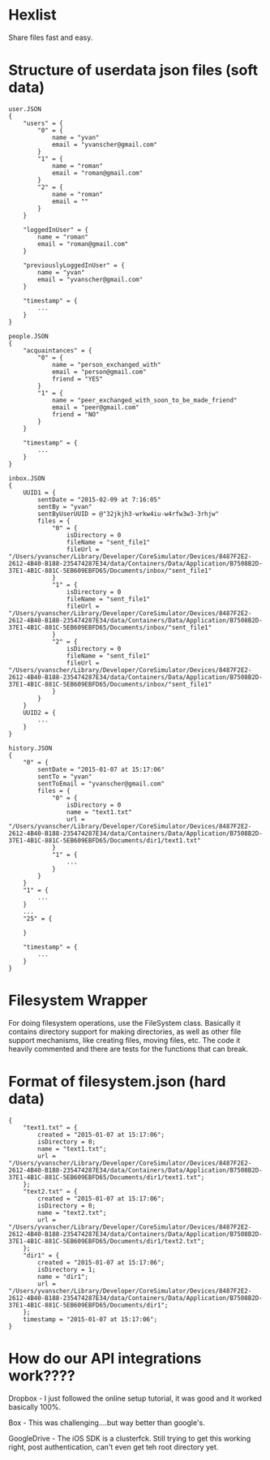 Hexlist
======

Share files fast and easy.


Structure of userdata json files (soft data)
=====================================
```
user.JSON
{
    "users" = {
        "0" = {
            name = "yvan"
            email = "yvanscher@gmail.com"
        }
        "1" = {
            name = "roman"
            email = "roman@gmail.com"
        }
        "2" = {
            name = "roman"
            email = ""
        }
    }

    "loggedInUser" = {
        name = "roman"
        email = "roman@gmail.com"
    }

    "previouslyLoggedInUser" = {
        name = "yvan"
        email = "yvanscher@gmail.com"
    }
    
    "timestamp" = {
        ...
    }
}

people.JSON
{
    "acquaintances" = {
        "0" = {
            name = "person_exchanged_with"
            email = "person@gmail.com"
            friend = "YES"
        }
        "1" = {
            name = "peer_exchanged_with_soon_to_be_made_friend"
            email = "peer@gmail.com"
            friend = "NO"
        }
    }

    "timestamp" = {
        ...
    }
}

inbox.JSON
{
    UUID1 = {
        sentDate = "2015-02-09 at 7:16:05"
        sentBy = "yvan"
        sentByUserUUID = @"32jkjh3-wrkw4iu-w4rfw3w3-3rhjw"
        files = {
            "0" = {
                isDirectory = 0
                fileName = "sent_file1"
                fileUrl = "/Users/yvanscher/Library/Developer/CoreSimulator/Devices/8487F2E2-2612-4B40-B188-235474287E34/data/Containers/Data/Application/B7508B2D-37E1-4B1C-881C-5EB609EBFD65/Documents/inbox/"sent_file1"
            }
            "1" = {
                isDirectory = 0
                fileName = "sent_file1"
                fileUrl = "/Users/yvanscher/Library/Developer/CoreSimulator/Devices/8487F2E2-2612-4B40-B188-235474287E34/data/Containers/Data/Application/B7508B2D-37E1-4B1C-881C-5EB609EBFD65/Documents/inbox/"sent_file1"
            }
            "2" = {
                isDirectory = 0
                fileName = "sent_file1"
                fileUrl = "/Users/yvanscher/Library/Developer/CoreSimulator/Devices/8487F2E2-2612-4B40-B188-235474287E34/data/Containers/Data/Application/B7508B2D-37E1-4B1C-881C-5EB609EBFD65/Documents/inbox/"sent_file1" 
            }
        }
    }
    UUID2 = {
        ...
    }
}

history.JSON
{
    "0" = {
        sentDate = "2015-01-07 at 15:17:06"
        sentTo = "yvan"
        sentToEmail = "yvanscher@gmail.com"
        files = {
            "0" = {
                isDirectory = 0
                name = "text1.txt"
                url = "/Users/yvanscher/Library/Developer/CoreSimulator/Devices/8487F2E2-2612-4B40-B188-235474287E34/data/Containers/Data/Application/B7508B2D-37E1-4B1C-881C-5EB609EBFD65/Documents/dir1/text1.txt"
            }
            "1" = {
                ...
            }
        }
    }
    "1" = {
        ...
    }
    ...
    "25" = {

    }

    "timestamp" = {
        ...
    }
}
```

Filesystem Wrapper
=================
For doing filesystem operations, use the FileSystem class. Basically it contains directory support for making directories, as well as other file support mechanisms, like creating files, moving files, etc. The code it heavily commented and there are tests for the functions that can break.


Format of filesystem.json (hard data)
====================================
```
{
    "text1.txt" = {
        created = "2015-01-07 at 15:17:06";
        isDirectory = 0;
        name = "text1.txt";
        url = "/Users/yvanscher/Library/Developer/CoreSimulator/Devices/8487F2E2-2612-4B40-B188-235474287E34/data/Containers/Data/Application/B7508B2D-37E1-4B1C-881C-5EB609EBFD65/Documents/dir1/text1.txt";
    };
    "text2.txt" = {
        created = "2015-01-07 at 15:17:06";
        isDirectory = 0;
        name = "text2.txt";
        url = "/Users/yvanscher/Library/Developer/CoreSimulator/Devices/8487F2E2-2612-4B40-B188-235474287E34/data/Containers/Data/Application/B7508B2D-37E1-4B1C-881C-5EB609EBFD65/Documents/dir1/text2.txt";
    };
    "dir1" = {
    	created = "2015-01-07 at 15:17:06";
    	isDirectory = 1;
    	name = "dir1";
    	url = "/Users/yvanscher/Library/Developer/CoreSimulator/Devices/8487F2E2-2612-4B40-B188-235474287E34/data/Containers/Data/Application/B7508B2D-37E1-4B1C-881C-5EB609EBFD65/Documents/dir1";
	};
    timestamp = "2015-01-07 at 15:17:06";
}
```


How do our API integrations work????
====================================
Dropbox - I just followed the online setup tutorial, it was good and it worked basically 100%.

Box - This was challenging....but way better than google's. 

GoogleDrive - The iOS SDK is a clusterfck. Still trying to get this working right, post authentication, can't even get teh root directory yet.
